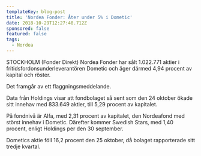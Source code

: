 ```yaml
---
templateKey: blog-post
title: 'Nordea Fonder: Åter under 5% i Dometic'
date: 2018-10-29T12:27:40.712Z
sponsored: false
featured: false
tags:
  - Nordea
---
```

STOCKHOLM (Fonder Direkt) Nordea Fonder har sålt 1.022.771 aktier i fritidsfordonsunderleverantören Dometic och äger därmed 4,94 procent av kapital och röster.

Det framgår av ett flaggningsmeddelande.

Data från Holdings visar att fondbolaget så sent som den 24 oktober ökade sitt innehav med 833.649 aktier, till 5,29 procent av kapitalet.

På fondnivå är Alfa, med 2,31 procent av kapitalet, den Nordeafond med störst innehav i Dometic. Därefter kommer Swedish Stars, med 1,40 procent, enligt Holdings per den 30 september.

Dometics aktie föll 16,2 procent den 25 oktober, då bolaget rapporterade sitt tredje kvartal.
